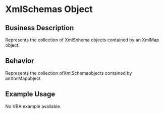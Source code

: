 # XmlSchemas Object

## Business Description
Represents the collection of XmlSchema objects contained by an XmlMap object.

## Behavior
Represents the collection ofXmlSchemaobjects contained by anXmlMapobject.

## Example Usage
No VBA example available.
